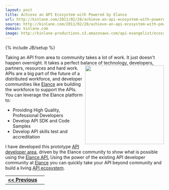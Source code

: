 ```yaml
---
layout: post
title: Achieve an API Ecosystem with Powered by Elance
url: http://kinlane.com/2011/02/28/achieve-an-api-ecosystem-with-powered-by-elance/
source: http://kinlane.com/2011/02/28/achieve-an-api-ecosystem-with-powered-by-elance/
domain: kinlane.com
image: http://kinlane-productions.s3.amazonaws.com/api-evangelist/ecosystem.png
---
```

{% include JB/setup %}

<p>
     Taking an API from area to community takes a lot of work. It just doesn't happen overnight. It takes a perfect balance of technology, developers, partners, resources and hard work. <img src="http://kinlane-productions.s3.amazonaws.com/api-evangelist/ecosystem.png" alt="" width="250" align="right" /> APIs are a big part of the future of a distributed workforce, and developer communities like <a title="Elance" href="http://www.elance.com">Elance</a> are building the workforce to support the APIs. You can leverage the Elance platform to:
</p>
<ul class="mainlist">
     <li>Providing High Quality, Professional Developers
     </li>
     <li>Develop API SDK and Code Samples
     </li>
     <li>Develop API skills test and accreditation
     </li>
</ul>
<p>
     I have developed this prototype <a title="API developer area" href="http://elance.apievangelist.com/">API developer area</a>, driven by the Elance community to show what is possible using the <a title="Elance API" href="http://www.elance.com/p/api">Elance API.</a> Using the power of the existing API developer community at <a title="Elance" href="http://www.elance.com">Elance</a> you can quickly take your API beyond community and build a living <a title="API Ecosystem" href="http://www.apievangelist.com/ecosystem.php">API ecosystem</a>.
</p>
<table cellspacing="5" cellpadding="5" width="100%">
     <tbody>
          <tr>
               <td align="left">
                    <strong><a title="Develop an Elance Skills Test for Your API Area" href="http://www.kinlane.com/2011/02/develop-an-elance-skills-test-for-your-api-area/">&lt;&lt; Previous</a></strong>
               </td>
               <td align="right"></td>
          </tr>
     </tbody>
</table>